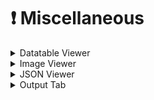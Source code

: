 # ❗ Miscellaneous

<details>

<summary>Datatable Viewer</summary>



</details>

<details>

<summary>Image Viewer</summary>



</details>

<details>

<summary>JSON Viewer</summary>



</details>

<details>

<summary>Output Tab</summary>



</details>

